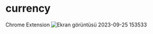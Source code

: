 # currency
Chrome Extension
![Ekran görüntüsü 2023-09-25 153533](https://github.com/ihsanberkozcan/currency/assets/59116996/9d1b873f-d00a-4bac-a643-b3239ba9a433)
